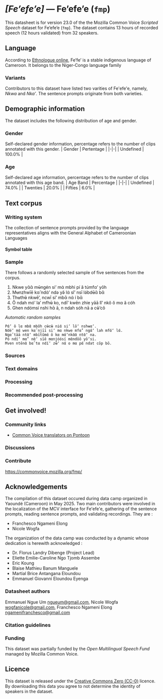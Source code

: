# *[Feʼefeʼe]* &mdash; Feʼefeʼe (`fmp`)
This datasheet is for version 23.0 of the the Mozilla Common Voice *Scripted Speech* dataset 
for Feʼefeʼe (`fmp`). The dataset contains 13 hours of recorded
speech (12 hours validated) from 32 speakers.

## Language
According to [Ethnologue online](https://www.ethnologue.com/language/fmp/), Fe’fe’ is a stable indigenous language of Cameroon. It belongs to the Niger-Congo language family
<!-- {{LANGUAGE_DESCRIPTION}} -->
<!-- Provide a brief (1-2 paragraph) description of your language -->

### Variants
Contributors to this dataset have listed two varities of Fe'efe'e, namely, *Nkwa* and *Nka’*. The sentence prompts originate from both varieties.
<!-- {{VARIANT_DESCRIPTION}} -->
<!-- @ OPTIONAL @ -->
<!-- Describe the variants (MCV variants) of your language -->

## Demographic information
The dataset includes the following distribution of age and gender.
<!-- You can get a lot of the information in this section from https://analyzer.cv-toolbox.web.tr/browse -->

### Gender
Self-declared gender information, percentage refers to the number of clips annotated with this gender.
| Gender | Pertentage |
|-|-|
| Undefined | 100.0% |
<!-- {{GENDER_TABLE}} -->
<!-- @ AUTOMATICALLY GENERATED @ -->
<!-- | Gender | Frequency |
|--------|-----------|
| male, masculine | ? |
| undeclared | ? |
| female, feminine | ? | -->

### Age
Self-declared age information, percentage refers to the number of clips annotated with this age band.
| Age Band | Percentage |
|-|-|
| Undefined | 74.0% |
| Twenties | 20.0% |
| Fifties | 6.0% |
<!-- {{AGE_TABLE}} -->
<!-- @ AUTOMATICALLY GENERATED @ -->
<!-- | Age band | Frequency |
|----------|-----------|
| teens | ? |
| twenties | ? |
| thirties | ? |
| fourties | ? |
| fifties | ? |
   ...if other age ranges are present in your data, add rows... -->

## Text corpus
<!-- {{TEXT_CORPUS_DESCRIPTION}} -->
<!-- @ OPTIONAL @ -->
<!-- An overview of the text corpus, with information such as average length (in characters and words) of validated sentences. -->

### Writing system
The collection of sentence prompts provided by the language representatives aligns with the General Alphabet of Cameroonian Languages
<!-- {{WRITING_SYSTEM_DESCRIPTION}} -->
<!-- @ OPTIONAL @ -->
<!-- A description of the writing system (or writing systems) used in the text corpus -->

#### Symbol table
<!-- {{ALPHABET_TABLE}} -->
<!-- @ OPTIONAL @ -->
<!-- If the writing system is alphabetic, you can include the valid alphabet here -->

### Sample
There follows a randomly selected sample of five sentences from the corpus.

1. Nkwe yᾱᾱ mʉ̄ngén siʼ mά mbhi pí ǎ túmfαʼ yōh
2. Mʉnzhwīē kα̌ ndάʼ ndə yə̌ lά sǐʼ nsī lə́bdʉ̄ᾱ bᾱ
3. Thʉthʉ̌ nkwēʼ, ncwī síʼ mbᾱ nά í bᾱ
4. Ǒ ndah móʼ laʼ mfhʉ̄ ko, ndīʼ kwēn zhie yāā lǐʼ nkǒ ǒ mα ǎ cóh
5. Ghen ndómsí nshi hᾱ ā, n ndah sóh nā a cʉ̄ʼcô

*Automatic random samples*

```
Pάʼ ǒ lα mbᾱ mbǒh cʉ̄cʉ̄ niά siʼ lōʼ nshʉαʼ.
Ndéʼ mά wen kα̌ njīī siʼ mα nkwe mfα̌ʼ ngάʼ lah mfάʼ lά.
Ngα̌ tāā ntᾱʼ mbītǔmά ǒ kα mάʼnkᾱᾱ ntᾱʼ na.
Pó ndíʼ mα̌ʼ nᾱʼ sīē mαnjóósí mᾱndōō yōʼsi.
Mven ntēnᾱ bα̌ tα ndíʼ zʉ̌ʼ nά o mα pά ndat cōp bō.
```
<!-- {{SENTENCES_SAMPLE}} -->

### Sources
<!-- {{SOURCES_LIST}} -->
<!-- @ OPTIONAL @ -->
<!-- A list of sentence sources, can be curated to the top-N -->

### Text domains
<!-- {{TEXT_DOMAIN_DESCRIPTION}} -->
<!-- @ OPTIONAL @ -->
<!-- What text domains are represented in the corpus? -->

### Processing
<!-- {{PROCESSING_DESCRIPTION}} -->
<!-- @ OPTIONAL @ -->
<!-- How has the text data been processed -->

### Recommended post-processing
<!-- {{RECOMMENDED_POSTPROCESSING_DESCRIPTION}} -->
<!-- @ OPTIONAL @ -->
<!-- What should people do before they use the data, for example Unicode normalisation -->

## Get involved!

### Community links
* [Common Voice translators on Pontoon](https://pontoon.mozilla.org/fmp/common-voice/contributors/)
<!-- {{COMMUNITY_LINKS_LIST}} -->
<!-- @ OPTIONAL @ -->
<!-- Links to community chats / fora -->

### Discussions
<!-- {{DISCUSSION_LINKS_LIST}} -->
<!-- @ OPTIONAL @ -->
<!-- Any links to discussions, for example on Discourse or other fora or blogs can be included here -->

### Contribute
https://commonvoice.mozilla.org/fmp/
<!-- {{CONTRIBUTE_LINKS_LIST}} -->
<!-- Here you can include links for how to contribute to the dataset -->

## Acknowledgements
The compilation of this dataset occured during data camp organized in Yaoundé (Cameroon) in May 2025. Two main contributors were involved in the localization of the MCV interface for Fe'efe'e, gathering of the sentence prompts, reading sentence prompts, and validating recordings. They are :
- Franchesco Ngameni Elong
- Nicole Wogfa

The organization of the data camp was conducted by a dynamic whose dedication is herewith acknowledged :
- Dr. Florus Landry Dibenge (Project Lead)
- Eliette Emilie-Caroline Ngo Tjomb Assembe
- Eric Koung
- Blaise Mathieu Banum Manguele
- Martial Brice Antangana Eloundou
- Emmanuel Giovanni Eloundou Eyenga

### Datasheet authors
Emmanuel Ngue Um <ngueum@gmail.com>, Nicole Wogfa <wogfanicole@gmail.com>, Franchesco Ngameni Elong <ngamenifranchesco@gmail.com>
<!-- {{DATASHEET_AUTHORS_LIST}} -->
<!-- A list in the format of: Your Name <email@email.com> -->

### Citation guidelines
<!-- {{CITATION_DESCRIPTION}} -->
<!-- @ OPTIONAL @ -->
<!-- If you published a paper and would like people to cite it, you can include the BiBTeX here -->

### Funding
This dataset was partially funded by the *Open Multilingual Speech Fund* managed by Mozilla Common Voice.
<!-- {{FUNDING_DESCRIPTION}} -->
<!-- @ OPTIONAL @ -->
<!-- If you received any funding, you can include the acknowledgement here -->

## Licence
This dataset is released under the [Creative Commons Zero (CC-0)](https://creativecommons.org/public-domain/cc0/) licence. By downloading this data
you agree to not determine the identity of speakers in the dataset.